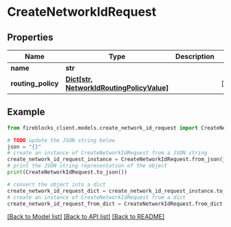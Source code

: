 # CreateNetworkIdRequest


## Properties

Name | Type | Description | Notes
------------ | ------------- | ------------- | -------------
**name** | **str** |  | 
**routing_policy** | [**Dict[str, NetworkIdRoutingPolicyValue]**](NetworkIdRoutingPolicyValue.md) |  | [optional] 

## Example

```python
from fireblocks_client.models.create_network_id_request import CreateNetworkIdRequest

# TODO update the JSON string below
json = "{}"
# create an instance of CreateNetworkIdRequest from a JSON string
create_network_id_request_instance = CreateNetworkIdRequest.from_json(json)
# print the JSON string representation of the object
print(CreateNetworkIdRequest.to_json())

# convert the object into a dict
create_network_id_request_dict = create_network_id_request_instance.to_dict()
# create an instance of CreateNetworkIdRequest from a dict
create_network_id_request_from_dict = CreateNetworkIdRequest.from_dict(create_network_id_request_dict)
```
[[Back to Model list]](../README.md#documentation-for-models) [[Back to API list]](../README.md#documentation-for-api-endpoints) [[Back to README]](../README.md)


